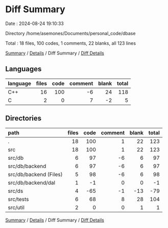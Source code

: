 # Diff Summary

Date : 2024-08-24 19:10:33

Directory /home/asemones/Documents/personal_code/dbase

Total : 18 files,  100 codes, 1 comments, 22 blanks, all 123 lines

[Summary](results.md) / [Details](details.md) / Diff Summary / [Diff Details](diff-details.md)

## Languages
| language | files | code | comment | blank | total |
| :--- | ---: | ---: | ---: | ---: | ---: |
| C++ | 16 | 100 | -6 | 24 | 118 |
| C | 2 | 0 | 7 | -2 | 5 |

## Directories
| path | files | code | comment | blank | total |
| :--- | ---: | ---: | ---: | ---: | ---: |
| . | 18 | 100 | 1 | 22 | 123 |
| src | 18 | 100 | 1 | 22 | 123 |
| src/db | 6 | 97 | -6 | 6 | 97 |
| src/db/backend | 6 | 97 | -6 | 6 | 97 |
| src/db/backend (Files) | 5 | 98 | -6 | 6 | 98 |
| src/db/backend/dal | 1 | -1 | 0 | 0 | -1 |
| src/ds | 4 | -65 | -1 | -13 | -79 |
| src/tests | 6 | 68 | 8 | 28 | 104 |
| src/util | 2 | 0 | 0 | 1 | 1 |

[Summary](results.md) / [Details](details.md) / Diff Summary / [Diff Details](diff-details.md)